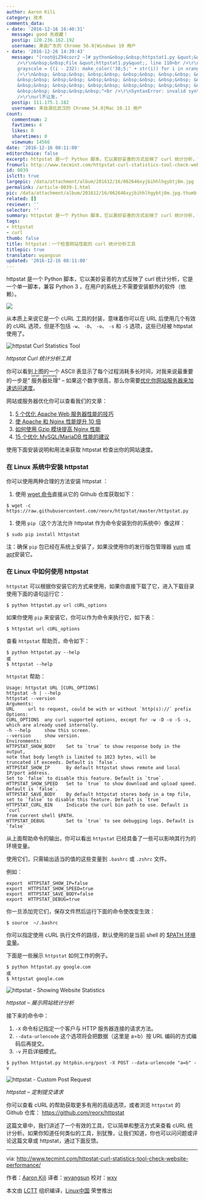 ```yaml
---
author: Aaron Kili
category: 技术
comments_data:
- date: '2016-12-16 16:40:31'
  message: good 先收藏！
  postip: 120.236.162.192
  username: 来自广东的 Chrome 56.0|Windows 10 用户
- date: '2016-12-26 14:39:43'
  message: "[root@iZ94cozr2 ~]# python&nbsp;&nbsp;httpstat1.py &quot;&quot;url&quot;&quot;&quot;<br
    />\r\n&nbsp;&nbsp;File &quot;httpstat1.py&quot;, line 110<br />\r\n&nbsp; &nbsp;
    grayscale = {(i - 232): make_color('38;5;' + str(i)) for i in xrange(232, 256)}<br
    />\r\n&nbsp; &nbsp;&nbsp; &nbsp;&nbsp; &nbsp;&nbsp; &nbsp;&nbsp; &nbsp;&nbsp;
    &nbsp;&nbsp; &nbsp;&nbsp; &nbsp;&nbsp; &nbsp;&nbsp; &nbsp;&nbsp; &nbsp;&nbsp;
    &nbsp;&nbsp; &nbsp;&nbsp; &nbsp;&nbsp; &nbsp;&nbsp; &nbsp;&nbsp; &nbsp;&nbsp;
    &nbsp;&nbsp; &nbsp;&nbsp;&nbsp;^<br />\r\nSyntaxError: invalid syntax<br />\r\n<br
    />\r\nurl不让发，"
  postip: 111.175.1.182
  username: 来自湖北武汉的 Chrome 54.0|Mac 10.11 用户
count:
  commentnum: 2
  favtimes: 4
  likes: 0
  sharetimes: 0
  viewnum: 14566
date: '2016-12-16 08:11:00'
editorchoice: false
excerpt: httpstat 是一个 Python 脚本，它以美妙妥善的方式反映了 curl 统计分析，它是一个单一脚本，兼容 Python 3 ，在用户的系统上不需要安装额外的软件（依赖）。
fromurl: http://www.tecmint.com/httpstat-curl-statistics-tool-check-website-performance/
id: 8039
islctt: true
largepic: /data/attachment/album/201612/16/062646xyjbihhlhgybtj8m.jpg
permalink: /article-8039-1.html
pic: /data/attachment/album/201612/16/062646xyjbihhlhgybtj8m.jpg.thumb.jpg
related: []
reviewer: ''
selector: ''
summary: httpstat 是一个 Python 脚本，它以美妙妥善的方式反映了 curl 统计分析，它是一个单一脚本，兼容 Python 3 ，在用户的系统上不需要安装额外的软件（依赖）。
tags:
- httpstat
- curl
thumb: false
title: httpstat：一个检查网站性能的 curl 统计分析工具
titlepic: true
translator: wyangsun
updated: '2016-12-16 08:11:00'
---
```


httpstat 是一个 Python 脚本，它以美妙妥善的方式反映了 curl 统计分析，它是一个单一脚本，兼容 Python 3 ，在用户的系统上不需要安装额外的软件（依赖）。


![](/data/attachment/album/201612/16/062646xyjbihhlhgybtj8m.jpg)


从本质上来说它是一个 cURL 工具的封装，意味着你可以在 URL 后使用几个有效的 cURL 选项，但是不包括 `-w`、 `-D`、 `-o`、 `-s` 和 `-S` 选项，这些已经被 httpstat 使用了。


![httpstat Curl Statistics Tool ](/data/attachment/album/201612/16/062701hi6cma6cfimimmfk.png)


*httpstat Curl 统计分析工具*


你可以看到上图的一个 ASCII 表显示了每个过程消耗多长时间，对我来说最重要的一步是“<ruby> 服务器处理 <rp>  （ </rp> <rt>  server processing </rt> <rp>  ） </rp></ruby>” – 如果这个数字很高，那么你需要[优化你网站服务器来加速访问速度](http://www.tecmint.com/apache-performance-tuning/)。


网站或服务器优化你可以查看我们的文章：


1. [5 个优化 Apache Web 服务器性能的技巧](http://www.tecmint.com/apache-performance-tuning/)
2. [使 Apache 和 Nginx 性能提升 10 倍](http://www.tecmint.com/install-mod_pagespeed-to-boost-apache-nginx-performance/)
3. [如何使用 Gzip 模块提高 Nginx 性能](http://www.tecmint.com/increase-nginx-performance-enable-gzip-compression-module/)
4. [15 个优化 MySQL/MariaDB 性能的建议](/article-5730-1.html)


使用下面安装说明和用法来获取 httpstat 检查出你的网站速度。


### 在 Linux 系统中安装 httpstat


你可以使用两种合理的方法安装 httpstat ：


1. 使用 [wget 命令](/article-4129-1.html)直接从它的 Github 仓库获取如下：



```
$ wget -c https://raw.githubusercontent.com/reorx/httpstat/master/httpstat.py

```

1. 使用 `pip`（这个方法允许 httpstat 作为命令安装到你的系统中）像这样：



```
$ sudo pip install httpstat

```

注：确保 `pip` 包已经在系统上安装了，如果没使用你的发行版包管理器 [yum](/article-2272-1.html) 或 [apt](/article-7364-1.html)安装它。


### 在 Linux 中如何使用 httpstat


`httpstat` 可以根据你安装它的方式来使用，如果你直接下载了它，进入下载目录使用下面的语句运行它：



```
$ python httpstat.py url cURL_options 

```

如果你使用 `pip` 来安装它，你可以作为命令来执行它，如下表：



```
$ httpstat url cURL_options  

```

查看 `httpstat` 帮助页，命令如下：



```
$ python httpstat.py --help
或
$ httpstat --help

```

`httpstat` 帮助：



```
Usage: httpstat URL [CURL_OPTIONS]
httpstat -h | --help
httpstat --version
Arguments:
URL     url to request, could be with or without `http(s)://` prefix
Options:
CURL_OPTIONS  any curl supported options, except for -w -D -o -S -s,
which are already used internally.
-h --help     show this screen.
--version     show version.
Environments:
HTTPSTAT_SHOW_BODY    Set to `true` to show response body in the output,
note that body length is limited to 1023 bytes, will be
truncated if exceeds. Default is `false`.
HTTPSTAT_SHOW_IP      By default httpstat shows remote and local IP/port address.
Set to `false` to disable this feature. Default is `true`.
HTTPSTAT_SHOW_SPEED   Set to `true` to show download and upload speed.
Default is `false`.
HTTPSTAT_SAVE_BODY    By default httpstat stores body in a tmp file,
set to `false` to disable this feature. Default is `true`
HTTPSTAT_CURL_BIN     Indicate the curl bin path to use. Default is `curl`
from current shell $PATH.
HTTPSTAT_DEBUG        Set to `true` to see debugging logs. Default is `false`

```

从上面帮助命令的输出，你可以看出 `httpstat` 已经具备了一些可以影响其行为的环境变量。


使用它们，只需输出适当的值的这些变量到 `.bashrc` 或 `.zshrc` 文件。


例如：



```
export  HTTPSTAT_SHOW_IP=false
export  HTTPSTAT_SHOW_SPEED=true
export  HTTPSTAT_SAVE_BODY=false
export  HTTPSTAT_DEBUG=true

```

你一旦添加完它们，保存文件然后运行下面的命令使改变生效：



```
$ source  ~/.bashrc

```

你可以指定使用 cURL 执行文件的路径，默认使用的是当前 shell 的 [$PATH 环境变量](http://www.tecmint.com/set-unset-environment-variables-in-linux/)。


下面是一些展示 `httpstat` 如何工作的例子。



```
$ python httpstat.py google.com
或
$ httpstat google.com

```

![httpstat - Showing Website Statistics](/data/attachment/album/201612/16/062702lnaq6hfe87bbyq70.png)


*httpstat – 展示网站统计分析*


接下来的命令中：


1. `-X` 命令标记指定一个客户与 HTTP 服务器连接的请求方法。
2. `--data-urlencode` 这个选项将会把数据（这里是 a=b）按 URL 编码的方式编码后再提交。
3. `-v` 开启详细模式。



```
$ python httpstat.py httpbin.org/post -X POST --data-urlencode "a=b" -v 

```

![httpstat - Custom Post Request](/data/attachment/album/201612/16/062702t66dkrlbr4wk9lq6.png)


*httpstat – 定制提交请求*


你可以查看 cURL 的帮助获取更多有用的高级选项，或者浏览 `httpstat` 的 Github 仓库： <https://github.com/reorx/httpstat>


这篇文章中，我们讲述了一个有效的工具，它以简单和整洁方式来查看 cURL 统计分析。如果你知道任何类似的工具，别犹豫，让我们知道，你也可以问问题或评论这篇文章或 httpstat，通过下面反馈。




---


via: <http://www.tecmint.com/httpstat-curl-statistics-tool-check-website-performance/>


作者：[Aaron Kili](http://www.tecmint.com/author/aaronkili/) 译者：[wyangsun](https://github.com/wyangsun) 校对：[wxy](https://github.com/wxy)


本文由 [LCTT](https://github.com/LCTT/TranslateProject) 组织编译，[Linux中国](https://linux.cn/) 荣誉推出